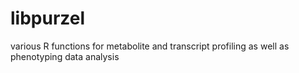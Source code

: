# libpurzel
various R functions for metabolite and transcript profiling as well as phenotyping data analysis
